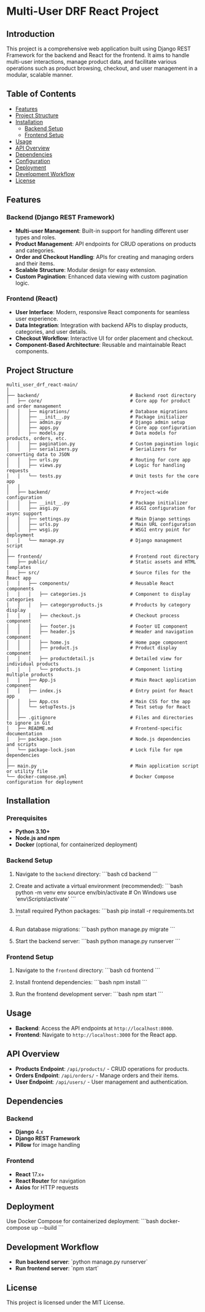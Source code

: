 
# Multi-User DRF React Project

## Introduction

This project is a comprehensive web application built using Django REST Framework for the backend and React for the frontend. It aims to handle multi-user interactions, manage product data, and facilitate various operations such as product browsing, checkout, and user management in a modular, scalable manner.

## Table of Contents

- [Features](#features)
- [Project Structure](#project-structure)
- [Installation](#installation)
  - [Backend Setup](#backend-setup)
  - [Frontend Setup](#frontend-setup)
- [Usage](#usage)
- [API Overview](#api-overview)
- [Dependencies](#dependencies)
- [Configuration](#configuration)
- [Deployment](#deployment)
- [Development Workflow](#development-workflow)
- [License](#license)

## Features

### Backend (Django REST Framework)
- **Multi-user Management**: Built-in support for handling different user types and roles.
- **Product Management**: API endpoints for CRUD operations on products and categories.
- **Order and Checkout Handling**: APIs for creating and managing orders and their items.
- **Scalable Structure**: Modular design for easy extension.
- **Custom Pagination**: Enhanced data viewing with custom pagination logic.

### Frontend (React)
- **User Interface**: Modern, responsive React components for seamless user experience.
- **Data Integration**: Integration with backend APIs to display products, categories, and user details.
- **Checkout Workflow**: Interactive UI for order placement and checkout.
- **Component-Based Architecture**: Reusable and maintainable React components.

## Project Structure

```
multi_user_drf_react-main/
│
├── backend/                                 # Backend root directory
│   ├── core/                                # Core app for product and order management
│   │   ├── migrations/                      # Database migrations
│   │   ├── __init__.py                      # Package initializer
│   │   ├── admin.py                         # Django admin setup
│   │   ├── apps.py                          # Core app configuration
│   │   ├── models.py                        # Data models for products, orders, etc.
│   │   ├── pagination.py                    # Custom pagination logic
│   │   ├── serializers.py                   # Serializers for converting data to JSON
│   │   ├── urls.py                          # Routing for core app
│   │   ├── views.py                         # Logic for handling requests
│   │   └── tests.py                         # Unit tests for the core app
│   │
│   ├── backend/                             # Project-wide configuration
│   │   ├── __init__.py                      # Package initializer
│   │   ├── asgi.py                          # ASGI configuration for async support
│   │   ├── settings.py                      # Main Django settings
│   │   ├── urls.py                          # Main URL configuration
│   │   ├── wsgi.py                          # WSGI entry point for deployment
│   │   └── manage.py                        # Django management script
│
├── frontend/                                # Frontend root directory
│   ├── public/                              # Static assets and HTML templates
│   ├── src/                                 # Source files for the React app
│   │   ├── components/                      # Reusable React components
│   │   │   ├── categories.js                # Component to display categories
│   │   │   ├── categoryproducts.js          # Products by category display
│   │   │   ├── checkout.js                  # Checkout process component
│   │   │   ├── footer.js                    # Footer UI component
│   │   │   ├── header.js                    # Header and navigation component
│   │   │   ├── home.js                      # Home page component
│   │   │   ├── product.js                   # Product display component
│   │   │   ├── productdetail.js             # Detailed view for individual products
│   │   │   └── products.js                  # Component listing multiple products
│   │   ├── App.js                           # Main React application component
│   │   ├── index.js                         # Entry point for React app
│   │   ├── App.css                          # Main CSS for the app
│   │   └── setupTests.js                    # Test setup for React
│   │
│   ├── .gitignore                           # Files and directories to ignore in Git
│   ├── README.md                            # Frontend-specific documentation
│   ├── package.json                         # Node.js dependencies and scripts
│   └── package-lock.json                    # Lock file for npm dependencies
│
├── main.py                                  # Main application script or utility file
└── docker-compose.yml                       # Docker Compose configuration for deployment
```

## Installation

### Prerequisites
- **Python 3.10+**
- **Node.js and npm**
- **Docker** (optional, for containerized deployment)

### Backend Setup
1. Navigate to the `backend` directory:
   \`\`\`bash
   cd backend
   \`\`\`

2. Create and activate a virtual environment (recommended):
   \`\`\`bash
   python -m venv env
   source env/bin/activate  # On Windows use 'env\Scripts\activate'
   \`\`\`

3. Install required Python packages:
   \`\`\`bash
   pip install -r requirements.txt
   \`\`\`

4. Run database migrations:
   \`\`\`bash
   python manage.py migrate
   \`\`\`

5. Start the backend server:
   \`\`\`bash
   python manage.py runserver
   \`\`\`

### Frontend Setup
1. Navigate to the `frontend` directory:
   \`\`\`bash
   cd frontend
   \`\`\`

2. Install frontend dependencies:
   \`\`\`bash
   npm install
   \`\`\`

3. Run the frontend development server:
   \`\`\`bash
   npm start
   \`\`\`

## Usage

- **Backend**: Access the API endpoints at `http://localhost:8000`.
- **Frontend**: Navigate to `http://localhost:3000` for the React app.

## API Overview

- **Products Endpoint**: `/api/products/` - CRUD operations for products.
- **Orders Endpoint**: `/api/orders/` - Manage orders and their items.
- **User Endpoint**: `/api/users/` - User management and authentication.

## Dependencies

### Backend
- **Django** 4.x
- **Django REST Framework**
- **Pillow** for image handling

### Frontend
- **React** 17.x+
- **React Router** for navigation
- **Axios** for HTTP requests

## Deployment

Use Docker Compose for containerized deployment:
\`\`\`bash
docker-compose up --build
\`\`\`

## Development Workflow

- **Run backend server**: \`python manage.py runserver\`
- **Run frontend server**: \`npm start\`

## License

This project is licensed under the MIT License.
